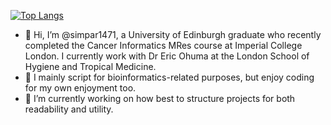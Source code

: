 [![Top Langs](https://github-readme-stats.vercel.app/api/top-langs/?username=simpar1471&theme=synthwave&layout=compact)](https://github.com/anuraghazra/github-readme-stats)
- 👋 Hi, I’m @simpar1471, a University of Edinburgh graduate who recently completed the Cancer Informatics MRes course at Imperial College London. I currently work with Dr Eric Ohuma at the London School of Hygiene and Tropical Medicine.
- 👀 I mainly script for bioinformatics-related purposes, but enjoy coding for my own enjoyment too.
- 🌱 I’m currently working on how best to structure projects for both readability and utility.

<!---
simpar1471/simpar1471 is a ✨ special ✨ repository because its `README.md` (this file) appears on your GitHub profile.
You can click the Preview link to take a look at your changes.
--->
